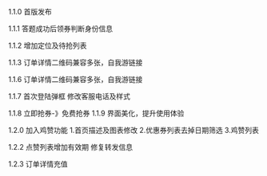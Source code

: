 1.1.0
首版发布

1.1.1
答题成功后领券判断身份信息

1.1.2
增加定位及待抢列表

1.1.3
订单详情二维码兼容多张，自我游链接

1.1.6
订单详情二维码兼容多张，自我游链接

1.1.7
首次登陆弹框
修改客服电话及样式

1.1.8
立即抢券-》免费抢券
1.1.9
界面美化，提升使用体验

1.2.0
加入鸡赞功能
1.首页描述及图表修改
2.优惠券列表去掉日期筛选
3.鸡赞列表

1.2.2
点赞列表增加有效期
修复转发信息

1.2.3
订单详情充值